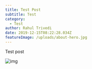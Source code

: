 ```yaml
---
title: Test Post
subtitle: Test
category:
  - Test
author: Rahul Trivedi
date: 2019-12-15T08:22:28.034Z
featureImage: /uploads/about-hero.jpg
---
```

Test post



![img](/uploads/cat-1045782_1920.jpg "img")
